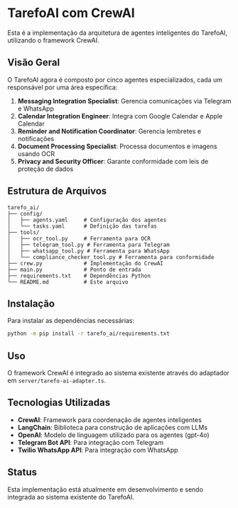 # TarefoAI com CrewAI

Esta é a implementação da arquitetura de agentes inteligentes do TarefoAI, utilizando o framework CrewAI.

## Visão Geral

O TarefoAI agora é composto por cinco agentes especializados, cada um responsável por uma área específica:

1. **Messaging Integration Specialist**: Gerencia comunicações via Telegram e WhatsApp
2. **Calendar Integration Engineer**: Integra com Google Calendar e Apple Calendar
3. **Reminder and Notification Coordinator**: Gerencia lembretes e notificações
4. **Document Processing Specialist**: Processa documentos e imagens usando OCR
5. **Privacy and Security Officer**: Garante conformidade com leis de proteção de dados

## Estrutura de Arquivos

```
tarefo_ai/
├── config/
│   ├── agents.yaml     # Configuração dos agentes
│   └── tasks.yaml      # Definição das tarefas
├── tools/
│   ├── ocr_tool.py     # Ferramenta para OCR
│   ├── telegram_tool.py # Ferramenta para Telegram
│   ├── whatsapp_tool.py # Ferramenta para WhatsApp
│   └── compliance_checker_tool.py # Ferramenta para conformidade
├── crew.py             # Implementação do CrewAI
├── main.py             # Ponto de entrada
├── requirements.txt    # Dependências Python
└── README.md           # Este arquivo
```

## Instalação

Para instalar as dependências necessárias:

```bash
python -m pip install -r tarefo_ai/requirements.txt
```

## Uso

O framework CrewAI é integrado ao sistema existente através do adaptador em `server/tarefo-ai-adapter.ts`.

## Tecnologias Utilizadas

- **CrewAI**: Framework para coordenação de agentes inteligentes
- **LangChain**: Biblioteca para construção de aplicações com LLMs
- **OpenAI**: Modelo de linguagem utilizado para os agentes (gpt-4o)
- **Telegram Bot API**: Para integração com Telegram
- **Twilio WhatsApp API**: Para integração com WhatsApp

## Status

Esta implementação está atualmente em desenvolvimento e sendo integrada ao sistema existente do TarefoAI.
